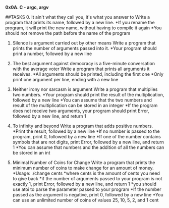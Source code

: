 **0x0A. C - argc, argv**

##TASKS
0. It ain't what they call you, it's what you answer to
Write a program that prints its name, followed by a new line.
 *If you rename the program, it will print the new name, 
  without having to compile it again
 *You should not remove the path before the name of the program

1. Silence is argument carried out by other means
Write a program that prints the number of arguments passed into it.
 *Your program should print a number, followed by a new line

2. The best argument against democracy is a five-minute 
conversation with the average voter
Write a program that prints all arguments it receives.
 *All arguments should be printed, including the first one
 *Only print one argument per line, ending with a new line

3. Neither irony nor sarcasm is argument
Write a program that multiplies two numbers.
 *Your program should print the result of the multiplication, 
  followed by a new line
 *You can assume that the two numbers and result of the
   multiplication can be stored in an integer
 *If the program does not receive two arguments, your program should print 
  Error, followed by a new line, and return 1

4. To infinity and beyond
Write a program that adds positive numbers.
 *Print the result, followed by a new line
 *If no number is passed to the program, print 0, followed by a new line
 *If one of the number contains symbols that are not digits, print Error, 
  followed by a new line, and return 1
 *You can assume that numbers and the addition of all the numbers can be 
  stored in an int

5. Minimal Number of Coins for Change
Write a program that prints the minimum number of coins to make change for an amount of money.
 *Usage: ./change cents
 *where cents is the amount of cents you need to give back
 *if the number of arguments passed to your program is not exactly 1, print Error, followed by a new line, and return 1
 *you should use atoi to parse the parameter passed to your program
 *If the number passed as the argument is negative, print 0, followed by a new line
 *You can use an unlimited number of coins of values 25, 10, 5, 2, and 1 cent
